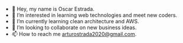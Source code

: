 - 👋 Hey, my name is Oscar Estrada.
- 👀 I’m interested in learning web technologies and meet new coders.
- 🌱 I’m currently learning clean architecture and AWS.
- 💞️ I’m looking to collaborate on new business ideas.
- 📫 How to reach me arturostrada2020@gmail.com.

<!---
OscarStrada/OscarStrada is a ✨ special ✨ repository because its `README.md` (this file) appears on your GitHub profile.
You can click the Preview link to take a look at your changes.
--->
